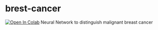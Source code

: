 # brest-cancer
[![Open In Colab](https://colab.research.google.com/assets/colab-badge.svg)](https://colab.research.google.com/drive/10l43odmOSx27cMmnTEVDGHJ7MCv4Oi8c#scrollTo=9BRZKY947YOa)
Neural Network to distinguish malignant breast cancer
